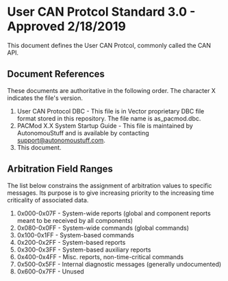 # User CAN Protcol Standard 3.0 - Approved 2/18/2019 #

This document defines the User CAN Protcol, commonly called the CAN API.

## Document References ##
These documents are authoritative in the following order. The character X indicates the file's version.

1. User CAN Protocol DBC - This file is in Vector proprietary DBC file format stored in this repository. The file name is as_pacmod.dbc.
2. PACMod X.X System Startup Guide - This file is maintained by AutonomouStuff and is available by contacting support@autonomoustuff.com.
3. This document.

## Arbitration Field Ranges ##
The list below constrains the assignment of arbitration values to specific messages. Its purpose is to give increasing priority to the increasing time criticality of associated data.

1. 0x000-0x07F - System-wide reports (global and component reports meant to be received by all components)
2. 0x080-0x0FF - System-wide commands (global commands)
3. 0x100-0x1FF - System-based commands
4. 0x200-0x2FF - System-based reports
5. 0x300-0x3FF - System-based auxiliary reports
6. 0x400-0x4FF - Misc. reports, non-time-critical commands
7. 0x500-0x5FF - Internal diagnostic messages (generally undocumented)
8. 0x600-0x7FF - Unused
